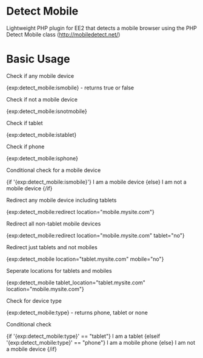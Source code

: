 Detect Mobile
=============

Lightweight PHP plugin for EE2 that detects a mobile browser using the PHP Detect Mobile class (http://mobiledetect.net/)

Basic Usage
=============

Check if any mobile device

{exp:detect_mobile:ismobile} - returns true or false
        
Check if not a mobile device

{exp:detect_mobile:isnotmobile}
        
Check if tablet

{exp:detect_mobile:istablet}
        
Check if phone

{exp:detect_mobile:isphone}
        
Conditional check for a mobile device

{if '{exp:detect_mobile:ismobile}'}
	I am a mobile device
{else}
	I am not a mobile device
{/if}
        
Redirect any mobile device including tablets

{exp:detect_mobile:redirect location="mobile.mysite.com"}
        
Redirect all non-tablet mobile devices

{exp:detect_mobile:redirect location="mobile.mysite.com" tablet="no"}
        
Redirect just tablets and not mobiles

{exp:detect_mobile location="tablet.mysite.com" mobile="no"}
        
Seperate locations for tablets and mobiles

{exp:detect_mobile tablet_location="tablet.mysite.com" location="mobile.mysite.com"}
        
Check for device type

{exp:detect_mobile:type} - returns phone, tablet or none

Conditional check

{if '{exp:detect_mobile:type}' == "tablet"}
	I am a tablet
{elseif '{exp:detect_mobile:type}' == "phone"}
	I am a mobile phone
{else}
	I am not a mobile device
{/if}
    
